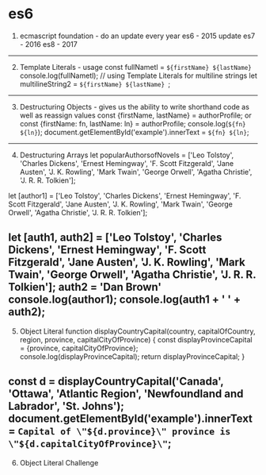 # es6

1. ecmascript foundation - do an update every year
   es6 - 2015 update
   es7 - 2016
   es8 - 2017
---
2. Template Literals - usage
const fullNametl = `${firstName} ${lastName}`
console.log(fullNametl);
// using Template Literals for multiline strings
let multilineString2 = `${firstName}
${lastName}
`;
---
3. Destructuring Objects - gives us the ability to write shorthand code as well as reassign values
const {firstName, lastName} = authorProfile;
or
const {firstName: fn, lastName: ln} = authorProfile;
console.log(`${fn} ${ln}`);
document.getElementById('example').innerText = `${fn} ${ln}`;
---
4. Destructuring Arrays
let popularAuthorsofNovels = ['Leo Tolstoy', 'Charles Dickens', 'Ernest Hemingway', 'F. Scott Fitzgerald', 'Jane Austen', 'J. K. Rowling', 'Mark Twain', 'George Orwell', 'Agatha Christie', 'J. R. R. Tolkien'];

let [author1] = ['Leo Tolstoy', 'Charles Dickens', 'Ernest Hemingway', 'F. Scott Fitzgerald', 'Jane Austen', 'J. K. Rowling', 'Mark Twain', 'George Orwell', 'Agatha Christie', 'J. R. R. Tolkien'];

let [auth1, auth2] = ['Leo Tolstoy', 'Charles Dickens', 'Ernest Hemingway', 'F. Scott Fitzgerald', 'Jane Austen', 'J. K. Rowling', 'Mark Twain', 'George Orwell', 'Agatha Christie', 'J. R. R. Tolkien'];
auth2 = 'Dan Brown'
console.log(author1);
console.log(auth1 + ' ' + auth2);
---
5. Object Literal
function displayCountryCapital(country, capitalOfCountry, region, province, capitalCityOfProvince) {
    const displayProvinceCapital = {province, capitalCityOfProvince};
    console.log(displayProvinceCapital);
    return displayProvinceCapital;
}

const d = displayCountryCapital('Canada', 'Ottawa', 'Atlantic Region', 'Newfoundland and Labrador', 'St. Johns');
document.getElementById('example').innerText = `Capital of \"${d.province}\" province is  \"${d.capitalCityOfProvince}\"`;
---
6. Object Literal Challenge
